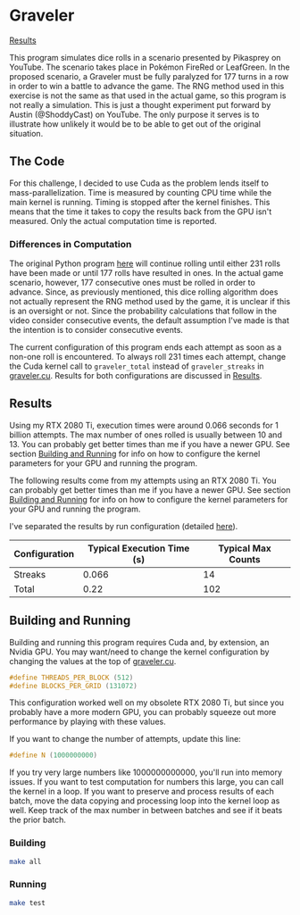 # Graveler

[Results](#results)

This program simulates dice rolls in a scenario presented by Pikasprey on YouTube. The scenario takes place in Pokémon FireRed or LeafGreen. In the proposed scenario, a Graveler must be fully paralyzed for 177 turns in a row in order to win a battle to advance the game. The RNG method used in this exercise is not the same as that used in the actual game, so this program is not really a simulation. This is just a thought experiment put forward by Austin (@ShoddyCast) on YouTube. The only purpose it serves is to illustrate how unlikely it would be to be able to get out of the original situation.

## The Code

For this challenge, I decided to use Cuda as the problem lends itself to mass-parallelization. Time is measured by counting CPU time while the main kernel is running. Timing is stopped after the kernel finishes. This means that the time it takes to copy the results back from the GPU isn't measured. Only the actual computation time is reported.

### Differences in Computation

The original Python program [here](https://github.com/arhourigan/graveler) will continue rolling until either 231 rolls have been made or until 177 rolls have resulted in ones. In the actual game scenario, however, 177 consecutive ones must be rolled in order to advance. Since, as previously mentioned, this dice rolling algorithm does not actually represent the RNG method used by the game, it is unclear if this is an oversight or not. Since the probability calculations that follow in the video consider consecutive events, the default assumption I've made is that the intention is to consider consecutive events.

The current configuration of this program ends each attempt as soon as a non-one roll is encountered. To always roll 231 times each attempt, change the Cuda kernel call to `graveler_total` instead of `graveler_streaks` in [graveler.cu](src/graveler.cu). Results for both configurations are discussed in [Results](#results).

## Results

Using my RTX 2080 Ti, execution times were around 0.066 seconds for 1 billion attempts. The max number of ones rolled is usually between 10 and 13. You can probably get better times than me if you have a newer GPU. See section [Building and Running](#building-and-running) for info on how to configure the kernel parameters for your GPU and running the program.

The following results come from my attempts using an RTX 2080 Ti. You can probably get better times than me if you have a newer GPU. See section [Building and Running](#building-and-running) for info on how to configure the kernel parameters for your GPU and running the program.

I've separated the results by run configuration (detailed [here](#differences-in-computation)).

| Configuration | Typical Execution Time (s) | Typical Max Counts |
|---------------|----------------------------|--------------------|
| Streaks       | 0.066                      | 14                 |
| Total         | 0.22                       | 102                |

## Building and Running

Building and running this program requires Cuda and, by extension, an Nvidia GPU. You may want/need to change the kernel configuration by changing the values at the top of [graveler.cu](src/graveler.cu).

```c
#define THREADS_PER_BLOCK (512)
#define BLOCKS_PER_GRID (131072)
```

This configuration worked well on my obsolete RTX 2080 Ti, but since you probably have a more modern GPU, you can probably squeeze out more performance by playing with these values.

If you want to change the number of attempts, update this line:

```c
#define N (1000000000)
```

If you try very large numbers like 1000000000000, you'll run into memory issues. If you want to test computation for numbers this large, you can call the kernel in a loop. If you want to preserve and process results of each batch, move the data copying and processing loop into the kernel loop as well. Keep track of the max number in between batches and see if it beats the prior batch.

### Building

```bash
make all
```

### Running

```bash
make test
```
